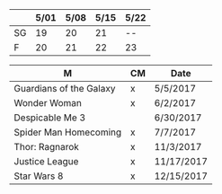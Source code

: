 
|     | 5/01 | 5/08 | 5/15 | 5/22 |
|-----|------|------|------|------|
| SG  | 19   | 20   | 21   | --   |
| F   | 20   | 21   | 22   | 23   |

| M | CM | Date |
|---|----|------|
| Guardians of the Galaxy | x | 5/5/2017 |
| Wonder Woman | x | 6/2/2017 |
| Despicable Me 3 | | 6/30/2017 |
| Spider Man Homecoming | x | 7/7/2017 |
| Thor: Ragnarok | x | 11/3/2017 |
| Justice League | x | 11/17/2017 |
| Star Wars 8 | x | 12/15/2017 |
